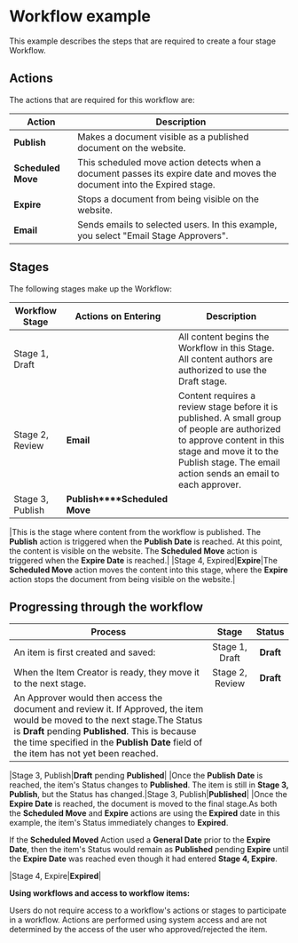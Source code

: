 # Workflow example

This example describes the steps that are required to create a four stage Workflow.

## Actions

The actions that are required for this workflow are:

|Action|Description|
|------|-----------|
|**Publish**|Makes a document visible as a published document on the website.|
|**Scheduled Move**|This scheduled move action detects when a document passes its expire date and moves the document into the Expired stage.|
|**Expire**|Stops a document from being visible on the website.|
|**Email**|Sends emails to selected users. In this example, you select "Email Stage Approvers".|

## Stages

The following stages make up the Workflow:

|Workflow Stage|Actions on Entering|Description|
|--------------|-------------------|-----------|
|Stage 1, Draft| |All content begins the Workflow in this Stage. All content authors are authorized to use the Draft stage.|
|Stage 2, Review|**Email**|Content requires a review stage before it is published. A small group of people are authorized to approve content in this stage and move it to the Publish stage. The email action sends an email to each approver.|
|Stage 3, Publish|**Publish****Scheduled Move**

|This is the stage where content from the workflow is published. The **Publish** action is triggered when the **Publish Date** is reached. At this point, the content is visible on the website. The **Scheduled Move** action is triggered when the **Expire Date** is reached.|
|Stage 4, Expired|**Expire**|The **Scheduled Move** action moves the content into this stage, where the **Expire** action stops the document from being visible on the website.|

## Progressing through the workflow

|Process|Stage|Status|
|-------|:---:|:----:|
|An item is first created and saved:|Stage 1, Draft|**Draft**|
|When the Item Creator is ready, they move it to the next stage.|Stage 2, Review|**Draft**|
|An Approver would then access the document and review it. If Approved, the item would be moved to the next stage.The Status is **Draft** pending **Published**. This is because the time specified in the **Publish Date** field of the item has not yet been reached.

|Stage 3, Publish|**Draft** pending **Published**|
|Once the **Publish Date** is reached, the item's Status changes to **Published**. The item is still in **Stage 3, Publish**, but the Status has changed.|Stage 3, Publish|**Published**|
|Once the **Expire Date** is reached, the document is moved to the final stage.As both the **Scheduled Move** and **Expire** actions are using the **Expired** date in this example, the item's Status immediately changes to **Expired**.

If the **Scheduled Moved** Action used a **General Date** prior to the **Expire Date**, then the item's Status would remain as **Published** pending **Expire** until the **Expire Date** was reached even though it had entered **Stage 4, Expire**.

|Stage 4, Expire|**Expired**|

**Using workflows and access to workflow items:**

Users do not require access to a workflow's actions or stages to participate in a workflow. Actions are performed using system access and are not determined by the access of the user who approved/rejected the item.


